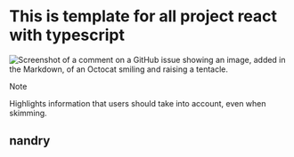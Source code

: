 # This is template for all project react with typescript

![Screenshot of a comment on a GitHub issue showing an image, added in the Markdown, of an Octocat smiling and raising a tentacle.](https://raw.githubusercontent.com/TheDudeThatCode/TheDudeThatCode/master/Assets/Developer.gif)

> [!NOTE]
> Highlights information that users should take into account, even when skimming.

## nandry
